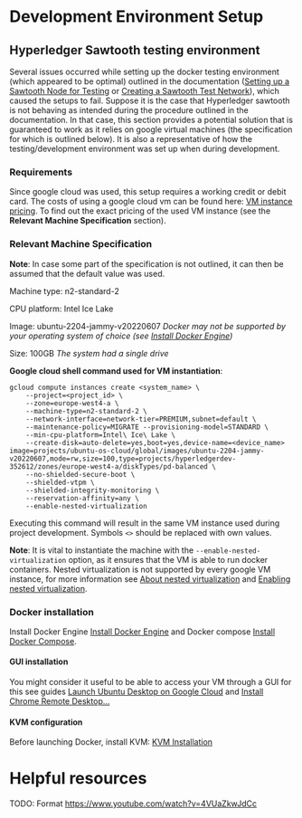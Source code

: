 # Development Environment Setup

## Hyperledger Sawtooth testing environment

Several issues occurred while setting up the docker testing environment (which appeared to be optimal) outlined in the documentation ([Setting up a Sawtooth Node for Testing](https://sawtooth.hyperledger.org/docs/1.2/app_developers_guide/installing_sawtooth.html) or [Creating a Sawtooth Test Network](https://sawtooth.hyperledger.org/docs/1.2/app_developers_guide/creating_sawtooth_network.html)), which caused the setups to fail. Suppose it is the case that Hyperledger sawtooth is not behaving as intended during the procedure outlined in the documentation. In that case, this section provides a potential solution that is guaranteed to work as it relies on google virtual machines (the specification for which is outlined below). It is also a representative of how the testing/development environment was set up when during development.

### Requirements
Since google cloud was used, this setup requires a working credit or debit card. The costs of using a google cloud vm can be found here: [VM instance pricing](https://cloud.google.com/compute/vm-instance-pricing). To find out the exact pricing of the used VM instance (see the **Relevant Machine Specification** section).

### Relevant Machine Specification

**Note**: In case some part of the specification is not outlined, it can then be assumed that the default value was used.

Machine type: n2-standard-2

CPU platform: Intel Ice Lake

Image: ubuntu-2204-jammy-v20220607 *Docker may not be supported by your operating system of choice (see [Install Docker Engine](https://docs.docker.com/engine/install/))*

Size: 100GB *The system had a single drive*

**Google cloud shell command used for VM instantiation**:
```
gcloud compute instances create <system_name> \
    --project=<project_id> \
    --zone=europe-west4-a \
    --machine-type=n2-standard-2 \
    --network-interface=network-tier=PREMIUM,subnet=default \
    --maintenance-policy=MIGRATE --provisioning-model=STANDARD \
    --min-cpu-platform=Intel\ Ice\ Lake \
    --create-disk=auto-delete=yes,boot=yes,device-name=<device_name> image=projects/ubuntu-os-cloud/global/images/ubuntu-2204-jammy-v20220607,mode=rw,size=100,type=projects/hyperledgerdev-352612/zones/europe-west4-a/diskTypes/pd-balanced \
    --no-shielded-secure-boot \
    --shielded-vtpm \
    --shielded-integrity-monitoring \
    --reservation-affinity=any \
    --enable-nested-virtualization
```

Executing this command will result in the same VM instance used during project development. Symbols `<>` should be replaced with own values.

**Note**: It is vital to instantiate the machine with the ``--enable-nested-virtualization`` option, as it ensures that the VM is able to run docker containers. Nested virtualization is not supported by every google VM instance, for more information see [About nested virtualization](https://cloud.google.com/compute/docs/instances/nested-virtualization/overview) and [Enabling nested virtualization](https://cloud.google.com/compute/docs/instances/nested-virtualization/enabling).

### Docker installation

Install Docker Engine [Install Docker Engine](https://docs.docker.com/engine/install/) and Docker compose [Install Docker Compose](https://docs.docker.com/compose/install/).

#### GUI installation
You might consider it useful to be able to access your VM through a GUI for this see guides [Launch Ubuntu Desktop on Google Cloud](https://ubuntu.com/blog/launch-ubuntu-desktop-on-google-cloud) and [Install Chrome Remote Desktop...](https://bytexd.com/install-chrome-remote-desktop-headless/)

#### KVM configuration

Before launching Docker, install KVM: [KVM Installation](https://help.ubuntu.com/community/KVM/Installation)


# Helpful resources

TODO: Format https://www.youtube.com/watch?v=4VUaZkwJdCc
